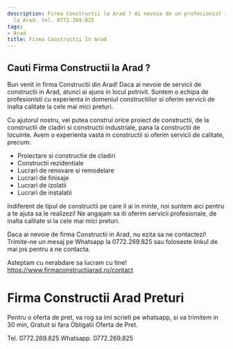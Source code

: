 ```yaml
---
description: Firma Constructii la Arad ? Ai nevoie de un profesionist in Firma Constructii
  la Arad. tel. 0772.269.825
tags:
- Arad
title: Firma Constructii In Arad
---
```



## Cauti Firma Constructii la Arad ?

Bun venit in firma Constructii din Arad! Daca ai nevoie de servicii de constructii in Arad, atunci ai ajuns in locul potrivit. 
Suntem o echipa de profesionisti cu experienta in domeniul constructiilor si oferim servicii de inalta calitate la cele mai mici preturi. 

Cu ajutorul nostru, vei putea construi orice proiect de constructii, de la constructii de cladiri si constructii industriale, pana la constructii de locuinte. Avem o experienta vasta in constructii si oferim servicii de calitate, precum: 
- Proiectare si constructie de cladiri
- Constructii rezidentiale
- Lucrari de renovare si remodelare
- Lucrari de finisaje
- Lucrari de izolatii
- Lucrari de instalatii

Indiferent de tipul de constructii pe care il ai in minte, noi suntem aici pentru a te ajuta sa le realizezi! Ne angajam sa iti oferim servicii profesionale, de inalta calitate si la cele mai mici preturi. 

Daca ai nevoie de firma Constructii in Arad, nu ezita sa ne contactezi! Trimite-ne un mesaj pe Whatsapp la 0772.269.825 sau foloseste linkul de mai jos pentru a ne contacta. 

Asteptam cu nerabdare sa lucram cu tine! 
https://www.firmaconstructiiarad.ro/contact

# Firma Constructii Arad Preturi
Pentru o oferta de pret, va rog sa imi scrieti pe whatsapp, si va trimitem in 30 min, Gratuit si fara Obligatii Oferta de Pret.

Tel. 0772.269.825
Whatsapp. 0772.269.825